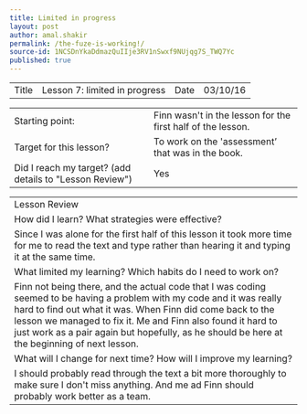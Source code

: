 ```yaml
---
title: Limited in progress
layout: post
author: amal.shakir
permalink: /the-fuze-is-working!/
source-id: 1NCSDnYkaDdmazQuIIje3RV1nSwxf9NUjqg7S_TWQ7Yc
published: true
---
```

<table>
  <tr>
    <td>Title</td>
    <td>Lesson 7: limited in progress</td>
    <td>Date</td>
    <td>03/10/16</td>
  </tr>
</table>


<table>
  <tr>
    <td>Starting point:</td>
    <td>Finn wasn't in the lesson for the first half of the lesson.</td>
  </tr>
  <tr>
    <td>Target for this lesson?</td>
    <td>To work on the 'assessment’ that was in the book.</td>
  </tr>
  <tr>
    <td>Did I reach my target? 
(add details to "Lesson Review")</td>
    <td>Yes</td>
  </tr>
</table>


<table>
  <tr>
    <td>Lesson Review</td>
  </tr>
  <tr>
    <td>How did I learn? What strategies were effective? </td>
  </tr>
  <tr>
    <td>Since I was alone for the first half of this lesson it took more time for me to read the text and type rather than hearing it and typing it at the same time.</td>
  </tr>
  <tr>
    <td>What limited my learning? Which habits do I need to work on? </td>
  </tr>
  <tr>
    <td>Finn not being there, and the actual code that I was coding seemed to be having a problem with my code and it was really hard to find out what it was. When Finn did come back to the lesson we managed to fix it. Me and Finn also found it hard to just work as a pair again but hopefully, as he should be here at the beginning of next lesson.</td>
  </tr>
  <tr>
    <td>What will I change for next time? How will I improve my learning?</td>
  </tr>
  <tr>
    <td>I should probably read through the text a bit more thoroughly to make sure I don't miss anything. And me ad Finn should probably work better as a team.</td>
  </tr>
</table>


